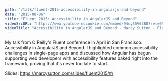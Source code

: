 ```yaml
---
path: "/talk/fluent-2015-accessibility-in-angularjs-and-beyond"
date: "2015-08-06"
title: "Fluent 2015: Accessibility in AngularJS and Beyond"
videoSrcURL: "https://www.youtube-nocookie.com/embed/94cyS5V63B0?rel=0&amp;showinfo=0"
videoTitle: "Accessibility in AngularJS and Beyond - Marcy Sutton - Fluent 2015 on YouTube"
---
```


My talk from O'Reilly's Fluent conference in April in San Francisco: Accessibility in AngularJS and Beyond. I highlighted common accessibility challenges in single-page apps and discussed how Angular has begun supporting web developers with accessibility features baked right into the framework, proving that it's never too late to start.

Slides: <a href="https://marcysutton.com/slides/fluent2015/#/">https://marcysutton.com/slides/fluent2015/#/</a>
